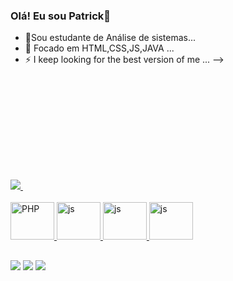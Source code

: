 ### Olá! Eu sou Patrick👋


- 🔭Sou estudante de Análise de sistemas...
- 🌱  Focado em HTML,CSS,JS,JAVA ...
- ⚡ I keep looking for the best version of me ...
-->
<div>
  <a href="https://github.com/patrickrodrigue">
    <img heigth="180em" src="https://github-readme-stats.vercel.app/api?username=patrickrodrigue&show_icons=true&theme=dark&include_all_commits=true&count_private=true">
    <img height="180em" src"https://github-readme-stats.vercel.app/api/top-langs/?username=patrickrodrigue&layout=compact&langs_count=16&theme=dark"/>
    </div>
    
  <div style="display: inline_block"><br>
    <img aling="center" alt="PHP" height="60" width="70" src="https://cdn.jsdelivr.net/gh/devicons/devicon/icons/php/php-original.svg" />
    <img aling="center" alt="js" height="60" width="70" src="https://cdn.jsdelivr.net/gh/devicons/devicon/icons/javascript/javascript-original.svg" />
    <img aling="center" alt="js" height="60" width="70" src="https://cdn.jsdelivr.net/gh/devicons/devicon/icons/html5/html5-original-wordmark.svg" />
     <img aling="center" alt="js" height="60" width="70" src="https://cdn.jsdelivr.net/gh/devicons/devicon/icons/css3/css3-original.svg" />
  </div>
  
  ##
 <div>
   <a href="https://discord.com/users/973406810792943637" target="_blank"><img src="https://img.shields.io/badge/Discord-7289DA?style=for-the-badge&logo=discord&logoColor=white" target="_blank"></a> 
    <a href="https://www.linkedin.com/in/patrick-rodrigues-de-oliveira-a78110251/" target="_blank"><img src="https://img.shields.io/badge/-LinkedIn-%230077B5?style=for-the-badge&logo=linkedin&logoColor=white" target="_blank"></a> 
     <a href="https://www.instagram.com/patrickrodriguespr/" target="_blank"><img src="https://img.shields.io/badge/-Instagram-%23E4405F?style=for-the-badge&logo=instagram&logoColor=white" target="_blank"></a>
 </div>
          
 
  
          

